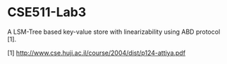 # CSE511-Lab3
A LSM-Tree based key-value store with linearizability using ABD protocol [1].


[1] http://www.cse.huji.ac.il/course/2004/dist/p124-attiya.pdf
